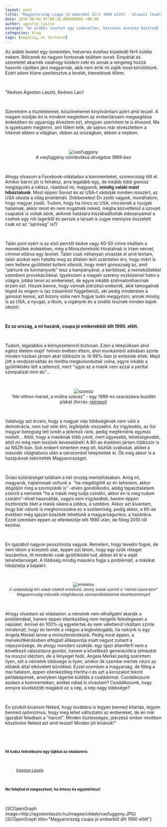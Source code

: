 ```yaml
---
layout: post
title: "Magyarország csupa jó emberből állt 1990 előtt - olvasói levél"
date: 2016-06-04 07:08:28.000000000 +00:00
author: agoston_laszlo
excerpt: "Az alábbi levelet egy ismeretlen, hetvenes éveihez közeledő férfi küldte nekem. Bölcsnek és nagyon fontosnak találtam sorait. Empátiát és szeretetet akarnék valahogy küldeni neki és annak a rengeteg hozzá hasonló cipőben járó magyarnak, akik nem értik mi zajlik most körülöttünk. Ezért adom közre szerkesztve a levelét, kiemelések tőlem."
categories: blog
tags: [empatia, mi történik]
---
```

<p>Az alábbi levelet egy ismeretlen, hetvenes éveihez közeledő férfi küldte nekem. Bölcsnek és nagyon fontosnak találtam sorait. Empátiát és szeretetet akarnék valahogy küldeni neki és annak a rengeteg hozzá hasonló cipőben járó magyarnak, akik nem értik mi zajlik most körülöttünk. Ezért adom közre szerkesztve a levelét, kiemelések tőlem.</p>
<p>&nbsp;</p>
<p>"Kedves Ágoston László, Kedves Laci!</p>
<p>&nbsp;</p>
<p>Szeretném a tiszteletemet, köszönetemet kinyilvánítani azért amit teszel. A magam módján én is mindent megtettem az embertársaim megsegítése érdekében és ugyanúgy élveztem ezt, ahogyan szerintem te is élvezed. Ma is igyekszem megtenni, ami tőlem telik, de sajnos már elvesztettem a hitemet ebben a világban, ebben az országban, ebben a népben.</p>
<p>&nbsp;</p>
<p style="text-align: center;"><img src="http://agostonlaszlo.hu/images/cikkek/vasfuggony.JPG" alt="vasfuggony" /><br /><em>A vasfüggöny szimbolikus átvágása 1989-ben</em></p>

<p>&nbsp;</p>
<p>Ahogy olvasom a Facebook-oldaladon a kommenteket, szomorúság tölt el. Amikor bármi jót is felraksz, arra legalább egy, de inkább több gonosz megjegyzés a válasz, ráadásul mi, magyarok,&nbsp;<strong>mindig valaki mást hibáztatunk</strong>. Most éppen Sorost és az USA-t vádolják minden rosszért, az USA okozta a világ problémáit. Döbbenetes! Én zsidó vagyok, mondhatom, hogy magyar zsidó. Tudom, hogy ha nincs az USA, nincsenek a nyugati hatalmak, akkor most én nem írogatnék neked, mégha közvetlenül a szovjet csapatok is voltak azok, akiknek hatására kiszabadították édesanyámat a csehek egy női lágerből és persze a társait is (ugye mennyire összetett csak ez az "apróság" is?)</p>
<p>&nbsp;</p>
<p>Talán pont ezért is az első perctől kedve vagy 40-50 címre irkáltam a menekültek érdekében, még a Miniszterelnöki Hivatalnak is írtam névvel, címmel ellátva egy levelet. Talán csak néhányan olvasták el amit leírtam, talán azokat sem hatotta meg az általam leírt számtalan érv, hogy miért is nem kellene <em>gyűlöletet kelteni ellenük</em>, hogy miért gonoszság az, amit "pártunk és kormányunk" tesz a kampányával, a kerítéssel, a menekültekkel szembeni provokációkkal. Igyekszem a magam szerény eszközeivel hatni a világra, jobbá tenni az embereket, de egyre inkább szélmalomharcnak érzem ezt. Hiszek benne, hogy vannak jóérzésű emberek, akik támogatnak téged és engem is (az írásainktól függetlenül), aki pedig mindenben a gonoszt keresi, azt bizony soha nem fogjuk tudni meggyőzni, annak mindig is az USA, a nyugat, a libsik, a cigányok és a zsidók lesznek minden bajok okozói.</p>
<p>&nbsp;</p>
<p><strong>Ez az ország, a mi hazánk, csupa jó emberekből állt 1990. előtt.</strong></p>
<p>&nbsp;</p>
<p>Tudom, legalábbis a környezetemről biztosan. Ezen a településen ahol egész életem majd' hetven évében éltem, ahol munkámból adódóan szinte minden házban jártam akár többször is: itt 99%-ban jó emberek éltek. Majd jött a rendszerváltás és mintha megbolondultak volna, egyre inkább a gyűlölködés lett a jellemző, mert "ugye az a másik nem azzal a párttal szimpatizál mint én"...</p>
<p>&nbsp;</p>
<p style="text-align: center;"><img src="http://agostonlaszlo.hu/images/cikkek/szavaz.JPG" alt="szavaz" /><br />"Aki otthon marad, a múltra szavaz" - egy 1989-es szavazásra buzdító plakát (forrás: <a href="http://retropol.blog.hu/2009/04/27/aki_otthon_marad_az_a_multra_szavaz_1989" target="_blank">retropol</a>)</p>
<p>&nbsp;</p>
<p>Valahogy azt érzem, hogy a magyar nép többségének nem való a demokrácia, nem tud vele élni, legfeljebb visszaélni. Az irigykedés, az ősi magyar betegség lett ismét a jellemző ránk, pedig megférnénk egymás mellett... Attól, hogy a másiknak több jutott, mert ügyesebb, tehetségesebb, attól mi még nem leszünk kevesebbek! A 80-as években jártam többször is az NSZK-ban. Sok embert ismertem meg ott, köztük svábokat, akiket a második világháború után a városomból telepítettek ki. Ők még akkor is a hazájuknak tekintették Magyarországot.</p>
<p>&nbsp;</p>
<p>Óriási különbséget találtam a két ország mentalitásában. Amíg mi, magyarok, hajlamosak voltunk a &nbsp;"ha megdöglött az én tehenem, akkor dögöljön meg a szomszédé is" -elvén gondolkodni, addig tapasztalataim szerint a németek "ha a másik meg tudja csinálni, akkor én is meg tudom csinálni"-elvet használták, vagyis nem irigykedtek, hanem éppen ösztönözte őket a másik sikere a jobbra, a szebbre.&nbsp;Akkor azt kívántam, hogy bár nálunk is meghonosodna ez a szellemiség, pedig akkor, a 80-as években még igazán büszkék lehettünk a magyarságunkra, a hazánkra. Ezzel szemben éppen az ellenkezője lett 1990 után, de főleg 2010-től kezdve.</p>
<p>&nbsp;</p>
<p>Én igazából nagyon pesszimista vagyok. Remélem, hogy tévedni fogok, de nem látom a kivezető utat, éppen azt látom, hogy egy szűk réteget leszámítva, itt mindenki csak gyűlölködni tud, abban éli ki a saját tehetetlenségét. A többség mindig másokra fogja a problémáit, a másikat hibáztatja a bajaiért.</p>
<p>&nbsp;</p>
<p style="text-align: center;"><img src="http://agostonlaszlo.hu/images/cikkek/emlekmu.JPG" alt="emlekmu" style="font-size: 12.16px; line-height: 15.808px; text-align: center;" /><br /><span style="font-size: 12.16px; line-height: 1.3em;"></span><em style="font-size: 12.16px; line-height: 15.808px; text-align: center;">A szabadság téri sokat vitatott emlékmű, amely sokak szerint a "német sasra keni" Magyarország második világháborús szerepvállalásának következményeit</em></p>
<p>&nbsp;</p>
<p>Ahogy olvastam az oldaladon: a németek nem elhallgatni akarják a problémákat, hanem éppen ellenkezőleg nem hergelik feleslegesen a népüket. Amivel én 100%-ig egyetértek és nem véletlenül írkáltam szinte mindenütt, hogy én lennék a világon a legboldogabb, ha nekünk is egy Angela Merkel lenne a miniszterelnökünk. Pedig most éppen, a menekültkérdésben elfoglalt álláspontja miatt nagyot zuhant a népszerűsége, de ahogy mondani szokták: egy igazi államférfi nem a következő választásra gondol, hanem a következő generációkra (elnézést ha rosszul idéztem, de a lényeget fedi). Angela Merkel pedig szerintem ilyen, sőt a németek többsége is ilyen, amikor ők szembe mertek nézni az elődeik által elkövetett bűnökkel. Ezzel szemben a magyarság, de főleg a mai hatalom, éppen ellenkezőleg Horthy-t és azt a korszakot tekinti példaképének, amelyben lágerbe küldték a családomat. Csodálkozunk azokon a kommenteken, amiket nálad is olvastam? Csodálkozunk, hogy ennyire kivetkőzött magából ez a nép, a nép nagy többsége?</p>
<p>&nbsp;</p>
<p>Én szívből kívánom Neked, hogy továbbra is legyen benned kitartás, legyen benned optimizmus, hogy meg lehet változtatni az embereket, de én már igazából feladtam a "harcot". Minden tisztességes, jóérzésű ember nevében köszönöm Neked azt amit teszel! Minden jót kívánok!"</p>
<p>&nbsp;</p>
<p>&nbsp;</p>
<p style="font-size: 12.16px; line-height: 15.808px;"><strong>Itt tudsz feliratkozni egy lájkkal az oldalamra:</strong></p>
<p>&nbsp;</p>
<div class="fb-page" style="font-size: 12.16px; line-height: 15.808px;" data-href="https://www.facebook.com/agostonlaszloartist" data-width="250" data-height="100" data-small-header="false" data-adapt-container-width="false" data-hide-cover="true" data-show-facepile="false">
<div class="fb-xfbml-parse-ignore">
<blockquote cite="https://www.facebook.com/agostonlaszloartist"><a href="https://www.facebook.com/agostonlaszloartist">Ágoston László</a></blockquote>
</div>
</div>
<p>&nbsp;</p>
<p style="font-size: 12.16px; line-height: 15.808px;"><strong>Ne felejtsd el megosztani, ha értesz és egyetértesz!</strong></p>
<p>&nbsp;</p>
<p>{SCOpenGraph image=http://agostonlaszlo.hu/images/cikkek/vasfuggony.JPG} {SCOpenGraph title="Magyarország csupa jó emberből állt 1990 előtt"}</p>
